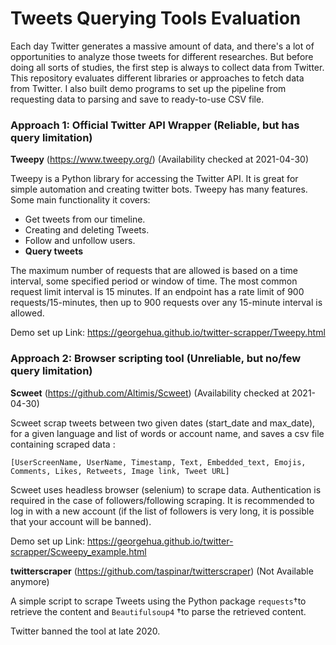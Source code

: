# Tweets Querying Tools Evaluation
Each day Twitter generates a massive amount of data, and there's a lot of opportunities to analyze those tweets for different researches. But before doing all sorts of studies, the first step is always to collect data from Twitter. This repository evaluates different libraries or approaches to fetch data from Twitter. I also built demo programs to set up the pipeline from requesting data to parsing and save to ready-to-use CSV file.



### Approach 1: Official Twitter API Wrapper (Reliable, but has query limitation)

**Tweepy** (https://www.tweepy.org/) (Availability checked at 2021-04-30)

Tweepy is a Python library for accessing the Twitter API. It is great for simple automation and creating twitter bots. Tweepy has many features. Some main functionality it covers:

- Get tweets from our timeline.
- Creating and deleting Tweets.
- Follow and unfollow users.
- **Query tweets**

The maximum number of requests that are allowed is based on a time interval, some specified period or window of time. The most common request limit interval is 15 minutes. If an endpoint has a rate limit of 900 requests/15-minutes, then up to 900 requests over any 15-minute interval is allowed.



Demo set up Link: https://georgehua.github.io/twitter-scrapper/Tweepy.html



### Approach 2: Browser scripting tool (Unreliable, but no/few query limitation)

**Scweet** (https://github.com/Altimis/Scweet) (Availability checked at 2021-04-30)

Scweet scrap tweets between two given dates (start_date and max_date), for a given language and list of words or account name, and saves a csv file containing scraped data :

```
[UserScreenName, UserName, Timestamp, Text, Embedded_text, Emojis, Comments, Likes, Retweets, Image link, Tweet URL]
```

Scweet uses headless browser (selenium) to scrape data. Authentication is required in the case of followers/following scraping. It is recommended to log in with a new account (if the list of followers is very long, it is possible that your account will be banned).



Demo set up Link: https://georgehua.github.io/twitter-scrapper/Scweepy_example.html



**twitterscraper** (https://github.com/taspinar/twitterscraper) (Not Available anymore)

A simple script to scrape Tweets using the Python package `requests`†to retrieve the content and `Beautifulsoup4` †to parse the retrieved content.

Twitter banned the tool at late 2020.




